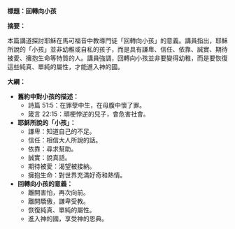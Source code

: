**標題：回轉向小孩**

**摘要：**

本篇講道探討耶穌在馬可福音中教導門徒「回轉向小孩」的意義。講員指出，耶穌所說的「小孩」並非幼稚或自私的孩子，而是具有謙卑、信任、依靠、誠實、期待被愛、擁抱生命等特質的人。講員強調，回轉向小孩並非要變得幼稚，而是要恢復這些純真、單純的屬性，才能進入神的國。

**大綱：**

* **舊約中對小孩的描述：**
    * 詩篇 51:5：在罪孽中生，在母腹中懷了罪。
    * 箴言 22:15：頑梗悖逆的兒子，會危害社會。
* **耶穌所說的「小孩」：**
    * 謙卑：知道自己的不足。
    * 信任：相信大人所說的話。
    * 依靠：尋求幫助。
    * 誠實：說真話。
    * 期待被愛：渴望被接納。
    * 擁抱生命：對世界充滿好奇和熱情。
* **回轉向小孩的意義：**
    * 離開害怕，再次向前。
    * 離開驕傲，謙卑受教。
    * 恢復純真、單純的屬性。
    * 進入神的國，享受神的恩典。